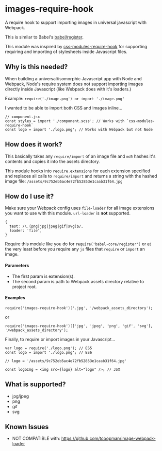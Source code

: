 images-require-hook
===

A require hook to support importing images in universal javascript with Webpack.

This is similar to Babel's [babel/register](https://babeljs.io/docs/usage/require/).

This module was inspired by [css-modules-require-hook](https://github.com/css-modules/css-modules-require-hook) for supporting requiring and importing of stylesheets inside Javascript files.

## Why is this needed?

When building a universal/isomorphic Javascript app with Node and Webpack, Node's require system does not support importing images directly inside Javascript (like Webpack does with it's loaders.)

Example: `require('./image.png') or import './image.png'`

I wanted to be able to import both CSS and Images inline...

```
// component.jsx
const styles = import './component.scss'; // Works with `css-modules-require-hook`
const logo = import './logo.png'; // Works with Webpack but not Node
```

## How does it work?

This basically takes any `require/import` of an image file and `md5` hashes it's contents and copies it into the assets directory.

This module hooks into `require.extensions` for each extension specified and replaces all calls to `require/import` and returns a string with the hashed image file: `/assets/9c752eb5ac4e72fb52853e1caab31f64.jpg`

## How do I use it?

Make sure your Webpack config uses `file-loader` for all image extensions you want to use with this module. `url-loader` is **not** supported.

```
{
  test: /\.(png|jpg|jpeg|gif|svg)$/,
  loader: 'file',
}
```

Require this module like you do for `require('babel-core/register')` or at the very least before you require any `js` files that `require` or `import` an image.

#### Parameters

- The first param is extension(s).
- The second param is path to Webpack assets directory relative to project root.

#### Examples

`require('images-require-hook')('.jpg', '/webpack_assets_directory');`

or

`require('images-require-hook')(['jpg', 'jpeg', 'png', 'gif', 'svg'], '/webpack_assets_directory');`

Finally, to require or import images in your Javascript...

```
var logo = require('./logo.png'); // ES5
const logo = import './logo.png'; // ES6

// logo = '/assets/9c752eb5ac4e72fb52853e1caab31f64.jpg'

const logoImg = <img src={logo} alt="logo" />; // JSX

```

## What is supported?

- jpg/jpeg
- png
- gif
- svg

## Known Issues

- NOT COMPATIBLE with: https://github.com/tcoopman/image-webpack-loader

